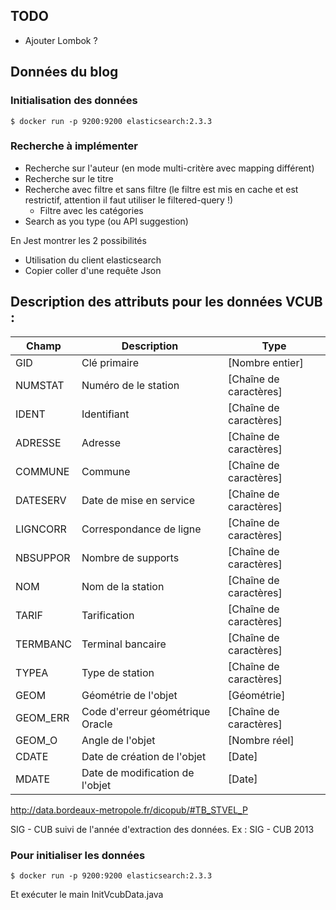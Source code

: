 ## TODO

- Ajouter Lombok ?

## Données du blog

### Initialisation des données

    $ docker run -p 9200:9200 elasticsearch:2.3.3
   
### Recherche à implémenter

- Recherche sur l'auteur (en mode multi-critère avec mapping différent)
- Recherche sur le titre
- Recherche avec filtre et sans filtre (le filtre est mis en cache et est restrictif, attention il faut utiliser le filtered-query !)
    - Filtre avec les catégories
- Search as you type (ou API suggestion)

En Jest montrer les 2 possibilités

- Utilisation du client elasticsearch
- Copier coller d'une requête Json


## Description des attributs pour les données VCUB :


| Champ    | Description                      | Type                   |
|----------|----------------------------------|------------------------|
| GID      | Clé primaire                     | [Nombre entier]        |
| NUMSTAT  | Numéro de le station             | [Chaîne de caractères] |
| IDENT    | Identifiant                      | [Chaîne de caractères] |
| ADRESSE  | Adresse                          | [Chaîne de caractères] |
| COMMUNE  | Commune                          | [Chaîne de caractères] |
| DATESERV | Date de mise en service          | [Chaîne de caractères] |
| LIGNCORR | Correspondance de ligne          | [Chaîne de caractères] |
| NBSUPPOR | Nombre de supports               | [Chaîne de caractères] |
| NOM      | Nom de la station                | [Chaîne de caractères] |
| TARIF    | Tarification                     | [Chaîne de caractères] |
| TERMBANC | Terminal bancaire                | [Chaîne de caractères] |
| TYPEA    | Type de station                  | [Chaîne de caractères] |
| GEOM     | Géométrie de l'objet             | [Géométrie]            |
| GEOM_ERR | Code d'erreur géométrique Oracle | [Chaîne de caractères] |
| GEOM_O   | Angle de l'objet                 | [Nombre réel]          |
| CDATE    | Date de création de l'objet      | [Date]                 |
| MDATE    | Date de modification de l'objet  | [Date]                 |

http://data.bordeaux-metropole.fr/dicopub/#TB_STVEL_P

SIG - CUB suivi de l'année d'extraction des données. Ex : SIG - CUB 2013


### Pour initialiser les données

    $ docker run -p 9200:9200 elasticsearch:2.3.3

Et exécuter le main InitVcubData.java